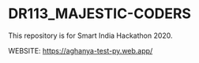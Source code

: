 # DR113_MAJESTIC-CODERS
This repository is for Smart India Hackathon 2020.

WEBSITE: https://aghanya-test-py.web.app/
